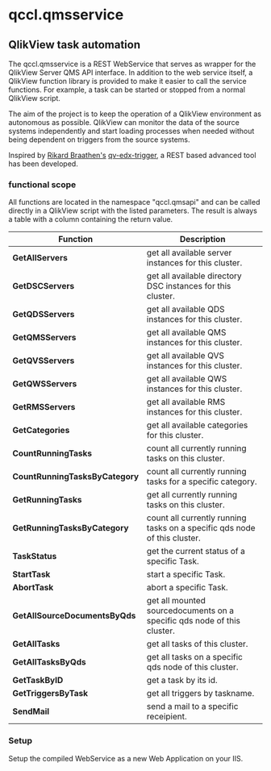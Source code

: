# qccl.qmsservice

## QlikView task automation 
The qccl.qmsservice is a REST WebService that serves as wrapper for the QlikView Server QMS API interface. In addition to the web service itself, a QlikView function library is provided to make it easier to call the service functions. 
For example, a task can be started or stopped from a normal QlikView script.

The aim of the project is to keep the operation of a QlikView environment as autonomous as possible. QlikView can monitor the data of the source systems independently and start loading processes when needed without being dependent on triggers from the source systems.

Inspired by [Rikard Braathen's](https://github.com/braathen) [qv-edx-trigger](https://github.com/braathen/qv-edx-trigger), a REST based advanced tool has been developed.


### functional scope 
All functions are located in the namespace "qccl.qmsapi" and can be called directly in a QlikView script with the listed parameters. The result is always a table with a column containing the return value.

| Function | Description |
|--------|--------|
|**GetAllServers**|get all available server instances for this cluster.  |
|**GetDSCServers**|get all available directory DSC instances for this cluster.|
|**GetQDSServers**|get all available QDS instances for this cluster.|
|**GetQMSServers**|get all available QMS instances for this cluster.|
|**GetQVSServers**|get all available QVS instances for this cluster.|
|**GetQWSServers**|get all available QWS instances for this cluster.|
|**GetRMSServers**|get all available RMS instances for this cluster.|
|**GetCategories**|get all available categories for this cluster.|
|**CountRunningTasks**|count all currently running tasks on this cluster.|
|**CountRunningTasksByCategory**|count all currently running tasks for a specific category.|
|**GetRunningTasks**|get all currently running tasks on this cluster.|
|**GetRunningTasksByCategory**|count all currently running tasks on a specific qds node of this cluster.|
|**TaskStatus**|get the current status of a specific Task.|
|**StartTask**|start a specific Task.|
|**AbortTask**|abort a specific Task.|
|**GetAllSourceDocumentsByQds**|get all mounted sourcedocuments on a specific qds node of this cluster.|
|**GetAllTasks**|get all tasks of this cluster.|
|**GetAllTasksByQds**|get all tasks on a specific qds node of this cluster.|
|**GetTaskByID**|get a task by its id.|
|**GetTriggersByTask**|get all triggers by taskname.|
|**SendMail**|send a mail to a specific receipient.|

### Setup
Setup the compiled WebService as a new Web Application on your IIS.


